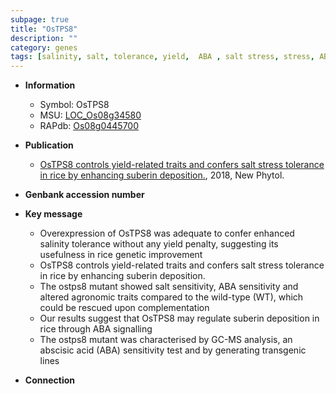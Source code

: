 ```yaml
---
subpage: true
title: "OsTPS8"
description: ""
category: genes
tags: [salinity, salt, tolerance, yield,  ABA , salt stress, stress, ABA, abscisic acid, stress tolerance, Salt Sensitivity]
---
```


* **Information**  
    + Symbol: OsTPS8  
    + MSU: [LOC_Os08g34580](http://rice.plantbiology.msu.edu/cgi-bin/ORF_infopage.cgi?orf=LOC_Os08g34580)  
    + RAPdb: [Os08g0445700](http://rapdb.dna.affrc.go.jp/viewer/gbrowse_details/irgsp1?name=Os08g0445700)  

* **Publication**  
    + [OsTPS8 controls yield-related traits and confers salt stress tolerance in rice by enhancing suberin deposition.](http://www.ncbi.nlm.nih.gov/pubmed?term=OsTPS8+controls+yield-related+traits+and+confers+salt+stress+tolerance+in+rice+by+enhancing+suberin+deposition.%5BTitle%5D), 2018, New Phytol.

* **Genbank accession number**  

* **Key message**  
    + Overexpression of OsTPS8 was adequate to confer enhanced salinity tolerance without any yield penalty, suggesting its usefulness in rice genetic improvement
    + OsTPS8 controls yield-related traits and confers salt stress tolerance in rice by enhancing suberin deposition.
    + The ostps8 mutant showed salt sensitivity, ABA sensitivity and altered agronomic traits compared to the wild-type (WT), which could be rescued upon complementation
    + Our results suggest that OsTPS8 may regulate suberin deposition in rice through ABA signalling
    + The ostps8 mutant was characterised by GC-MS analysis, an abscisic acid (ABA) sensitivity test and by generating transgenic lines

* **Connection**  



